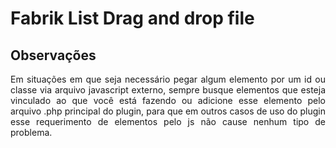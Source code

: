 # Fabrik List Drag and drop file

## Observações

<p style="text-align: justify">Em situações em que seja necessário pegar algum elemento por um id ou classe via arquivo javascript externo, sempre busque elementos que esteja vinculado ao que você está fazendo ou adicione esse elemento pelo arquivo .php principal do plugin, para que em outros casos de uso do plugin esse requerimento de elementos pelo js não cause nenhum tipo de problema.</p>